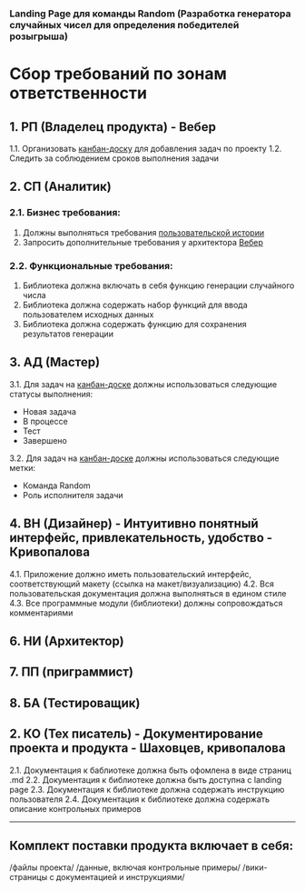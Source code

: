 ### Landing Page для команды Random (Разработка генератора случайных чисел для определения победителей розыгрыша)
# Сбор требований по зонам ответственности
## 1. РП (Владелец продукта) - Вебер
1.1. Организовать [канбан-доску](https://github.com/stankin/oop-stat/projects/3) для добавления задач по проекту
1.2. Следить за соблюдением сроков выполнения задачи
## 2. СП (Аналитик)
### 2.1. Бизнес требования:
1. Должны выполняться требования [пользовательской истории](https://github.com/stankin/oop-stat/issues/14)
2. Запросить дополнительные требования у архитектора [Вебер](https://github.com/viveber/VeberVA) 
### 2.2. Функциональные требования:
1. Библиотека должна включать в себя функцию генерации случайного числа
2. Библиотека должна содержать набор функций для ввода пользователем исходных данных
3. Библиотека должна содержать функцию для сохранения результатов генерации

## 3. АД (Мастер)
3.1. Для задач на [канбан-доске](https://github.com/stankin/oop-stat/projects/3) должны использоваться следующие статусы выполнения:
* Новая задача
* В процессе
* Тест
* Завершено

3.2. Для задач на [канбан-доске](https://github.com/stankin/oop-stat/projects/3) должны использоваться следующие метки:
* Команда Random
* Роль исполнителя задачи

## 4. ВН (Дизайнер) - Интуитивно понятный интерфейс, привлекательность, удобство - Кривопалова 
4.1. Приложение должно иметь пользовательский интерфейс, соответствующий макету (ссылка на макет/визуализацию)
4.2. Вся пользовательская документация должна выполняться в едином стиле
4.3. Все программные модули (библиотеки) должны сопровождаться комментариями

## 6. НИ (Архитектор)

## 7. ПП (приграммист)

## 8. БА (Тестироващик)

## 2. КО (Тех писатель) - Документирование проекта и продукта - Шаховцев, кривопалова
2.1. Документация к баблиотеке должна быть офомлена в виде страниц .md
2.2. Документация к библиотеке должна быть доступна с landing page
2.3. Документация к библиотеке должна содержать инструкцию пользователя
2.4. Документация к библиотеке должна содержать описание контрольных примеров

***
## Комплект поставки продукта включает в себя:
/файлы проекта/
/данные, включая контрольные примеры/
/вики-страницы с документацией и инструкциями/
